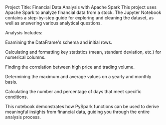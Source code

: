 Project Title: Financial Data Analysis with Apache Spark
This project uses Apache Spark to analyze financial data from a stock. The Jupyter Notebook contains a step-by-step guide for exploring and cleaning the dataset, as well as answering various analytical questions.

Analysis Includes:

Examining the DataFrame's schema and initial rows.

Calculating and formatting key statistics (mean, standard deviation, etc.) for numerical columns.

Finding the correlation between high price and trading volume.

Determining the maximum and average values on a yearly and monthly basis.

Calculating the number and percentage of days that meet specific conditions.

This notebook demonstrates how PySpark functions can be used to derive meaningful insights from financial data, guiding you through the entire analysis process.